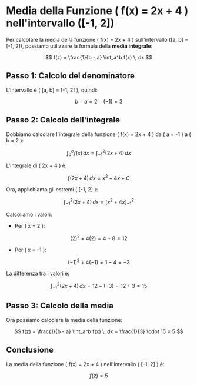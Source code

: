 # Media della Funzione \( f(x) = 2x + 4 \) nell'intervallo \([-1, 2]\)

Per calcolare la media della funzione \( f(x) = 2x + 4 \) sull'intervallo \([a, b] = [-1, 2]\), possiamo utilizzare la formula della **media integrale**:

$$
f(z) = \frac{1}{b - a} \int_a^b f(x) \, dx
$$

## Passo 1: Calcolo del denominatore
L'intervallo è \( [a, b] = [-1, 2] \), quindi:

$$
b - a = 2 - (-1) = 3
$$

## Passo 2: Calcolo dell'integrale
Dobbiamo calcolare l'integrale della funzione \( f(x) = 2x + 4 \) da \( a = -1 \) a \( b = 2 \):

$$
\int_a^b f(x) \, dx = \int_{-1}^2 (2x + 4) \, dx
$$

L'integrale di \( 2x + 4 \) è:

$$
\int (2x + 4) \, dx = x^2 + 4x + C
$$

Ora, applichiamo gli estremi \( [-1, 2] \):

$$
\int_{-1}^2 (2x + 4) \, dx = \left[ x^2 + 4x \right]_{-1}^2
$$

Calcoliamo i valori:

- Per \( x = 2 \):

$$
(2)^2 + 4(2) = 4 + 8 = 12
$$

- Per \( x = -1 \):

$$
(-1)^2 + 4(-1) = 1 - 4 = -3
$$

La differenza tra i valori è:

$$
\int_{-1}^2 (2x + 4) \, dx = 12 - (-3) = 12 + 3 = 15
$$

## Passo 3: Calcolo della media
Ora possiamo calcolare la media della funzione:

$$
f(z) = \frac{1}{b - a} \int_a^b f(x) \, dx = \frac{1}{3} \cdot 15 = 5
$$

## Conclusione
La media della funzione \( f(x) = 2x + 4 \) nell'intervallo \( [-1, 2] \) è:

$$
f(z) = 5
$$
